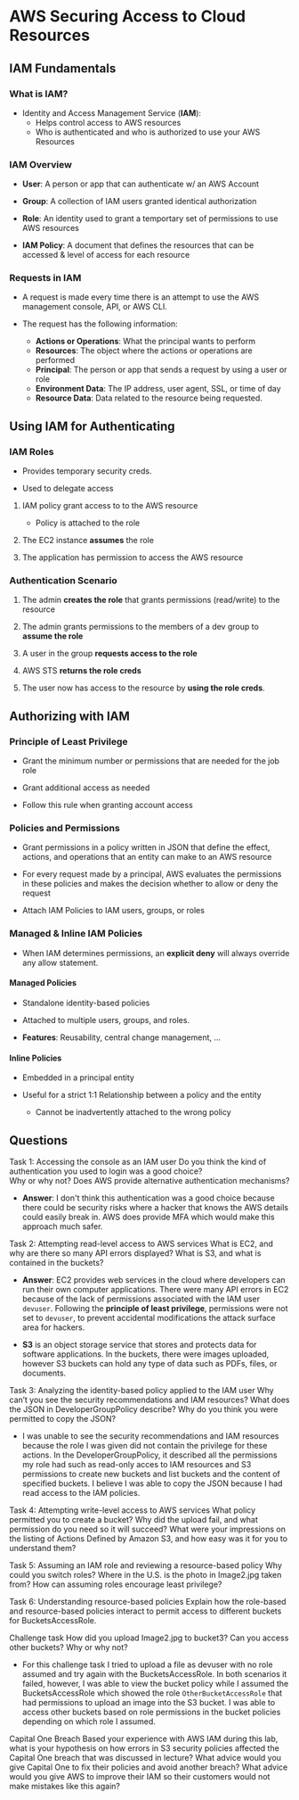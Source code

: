 # AWS Securing Access to Cloud Resources

## IAM Fundamentals

### What is IAM?

- Identity and Access Management Service (**IAM**):
  - Helps control access to AWS resources
  - Who is authenticated and who is authorized to use your AWS Resources

### IAM Overview

- **User**: A person or app that can authenticate w/ an AWS Account

- **Group**: A collection of IAM users granted identical authorization

- **Role**: An identity used to grant a temportary set of permissions to use AWS resources

- **IAM Policy**: A document that defines the resources that can be accessed & level of access for each resource

### Requests in IAM

- A request is made every time there is an attempt to use the AWS management console, API, or AWS CLI.

- The request has the following information:

  - **Actions or Operations**: What the principal wants to perform
  - **Resources**: The object where the actions or operations are performed
  - **Principal**: The person or app that sends a request by using a user or role
  - **Environment Data**: The IP address, user agent, SSL, or time of day
  - **Resource Data**: Data related to the resource being requested.

## Using IAM for Authenticating

### IAM Roles

- Provides temporary security creds.

- Used to delegate access

1. IAM policy grant access to to the AWS resource

   - Policy is attached to the role

2. The EC2 instance **assumes** the role

3. The application has permission to access the AWS resource

### Authentication Scenario

1. The admin **creates the role** that grants permissions (read/write) to the resource

2. The admin grants permissions to the members of a dev group to **assume the role**

3. A user in the group **requests access to the role**

4. AWS STS **returns the role creds**

5. The user now has access to the resource by **using the role creds**.

## Authorizing with IAM

### Principle of Least Privilege

- Grant the minimum number or permissions that are needed for the job role

- Grant additional access as needed

- Follow this rule when granting account access

### Policies and Permissions

- Grant permissions in a policy written in JSON that define the effect, actions, and operations that an entity can make to an AWS resource

- For every request made by a principal, AWS evaluates the permissions in these policies and makes the decision whether to allow or deny the request

- Attach IAM Policies to IAM users, groups, or roles

### Managed & Inline IAM Policies

- When IAM determines permissions, an **explicit deny** will always override any allow statement.

#### Managed Policies

- Standalone identity-based policies

- Attached to multiple users, groups, and roles.

- **Features**: Reusability, central change management, ...

#### Inline Policies

- Embedded in a principal entity

- Useful for a strict 1:1 Relationship between a policy and the entity

  - Cannot be inadvertently attached to the wrong policy

## Questions

Task 1: Accessing the console as an IAM user
Do you think the kind of authentication you used to login was a good choice?  
Why or why not? Does AWS provide alternative authentication mechanisms?

- **Answer**: I don't think this authentication was a good choice because there could be security risks where a hacker that knows the AWS details could easily break in. AWS does provide MFA which would make this approach much safer.

Task 2: Attempting read-level access to AWS services
What is EC2, and why are there so many API errors displayed? What is S3, and what is contained in the buckets?

- **Answer**: EC2 provides web services in the cloud where developers can run their own computer applications. There were many API errors in EC2 because of the lack of permissions associated with the IAM user `devuser`. Following the **principle of least privilege**, permissions were not set to `devuser`, to prevent accidental modifications the attack surface area for hackers.

- **S3** is an object storage service that stores and protects data for software applications. In the buckets, there were images uploaded, however S3 buckets can hold any type of data such as PDFs, files, or documents.

Task 3: Analyzing the identity-based policy applied to the IAM user
Why can’t you see the security recommendations and IAM resources? What does the JSON in DeveloperGroupPolicy describe? Why do you think you were permitted to copy the JSON?

- I was unable to see the security recommendations and IAM resources because the role I was given did not contain the privilege for these actions. In the DeveloperGroupPolicy, it described all the permissions my role had such as read-only acces to IAM resources and S3 permissions to create new buckets and list buckets and the content of specified buckets. I believe I was able to copy the JSON because I had read access to the IAM policies.

Task 4: Attempting write-level access to AWS services
What policy permitted you to create a bucket? Why did the upload fail, and what
permission do you need so it will succeed? What were your impressions on the
listing of Actions Defined by Amazon S3, and how easy was it for you to
understand them?

Task 5: Assuming an IAM role and reviewing a resource-based policy
Why could you switch roles? Where in the U.S. is the photo in Image2.jpg taken
from? How can assuming roles encourage least privilege?

Task 6: Understanding resource-based policies
Explain how the role-based and resource-based policies interact to permit access to
different buckets for BucketsAccessRole.

Challenge task
How did you upload Image2.jpg to bucket3? Can you access other buckets? Why or why not?

- For this challenge task I tried to upload a file as devuser with no role assumed and try again with the BucketsAccessRole. In both scenarios it failed, however, I was able to view the bucket policy while I assumed the BucketsAccessRole which showed the role `OtherBucketAccessRole` that had permissions to upload an image into the S3 bucket. I was able to access other buckets based on role permissions in the bucket policies depending on which role I assumed.

Capital One Breach
Based your experience with AWS IAM during this lab, what is your hypothesis on
how errors in S3 security policies affected the Capital One breach that was
discussed in lecture? What advice would you give Capital One to fix their policies
and avoid another breach? What advice would you give AWS to improve their
IAM so their customers would not make mistakes like this again?

